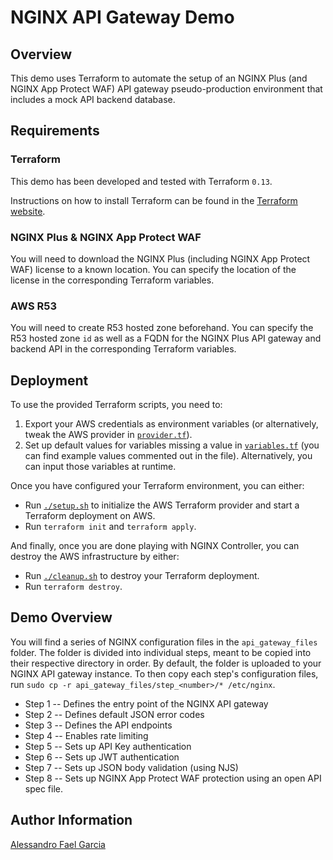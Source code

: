 # NGINX API Gateway Demo

## Overview

This demo uses Terraform to automate the setup of an NGINX Plus (and NGINX App Protect WAF) API gateway pseudo-production environment that includes a mock API backend database.

## Requirements

### Terraform

This demo has been developed and tested with Terraform `0.13`.

Instructions on how to install Terraform can be found in the [Terraform website](https://www.terraform.io/downloads.html).

### NGINX Plus & NGINX App Protect WAF

You will need to download the NGINX Plus (including NGINX App Protect WAF) license to a known location. You can specify the location of the license in the corresponding Terraform variables.

### AWS R53

You will need to create R53 hosted zone beforehand. You can specify the R53 hosted zone `id` as well as a FQDN for the NGINX Plus API gateway and backend API in the corresponding Terraform variables.

## Deployment

To use the provided Terraform scripts, you need to:

1. Export your AWS credentials as environment variables (or alternatively, tweak the AWS provider in [`provider.tf`](provider.tf)).
2. Set up default values for variables missing a value in [`variables.tf`](variables.tf) (you can find example values commented out in the file). Alternatively, you can input those variables at runtime.

Once you have configured your Terraform environment, you can either:

* Run [`./setup.sh`](setup.sh) to initialize the AWS Terraform provider and start a Terraform deployment on AWS.
* Run `terraform init` and `terraform apply`.

And finally, once you are done playing with NGINX Controller, you can destroy the AWS infrastructure by either:

* Run [`./cleanup.sh`](cleanup.sh) to destroy your Terraform deployment.
* Run `terraform destroy`.

## Demo Overview

You will find a series of NGINX configuration files in the `api_gateway_files` folder. The folder is divided into individual steps, meant to be copied into their respective directory in order. By default, the folder is uploaded to your NGINX API gateway instance. To then copy each step's configuration files, run `sudo cp -r api_gateway_files/step_<number>/* /etc/nginx`.

* Step 1 -- Defines the entry point of the NGINX API gateway
* Step 2 -- Defines default JSON error codes
* Step 3 -- Defines the API endpoints
* Step 4 -- Enables rate limiting
* Step 5 -- Sets up API Key authentication
* Step 6 -- Sets up JWT authentication
* Step 7 -- Sets up JSON body validation (using NJS)
* Step 8 -- Sets up NGINX App Protect WAF protection using an open API spec file.

## Author Information

[Alessandro Fael Garcia](https://github.com/alessfg)
